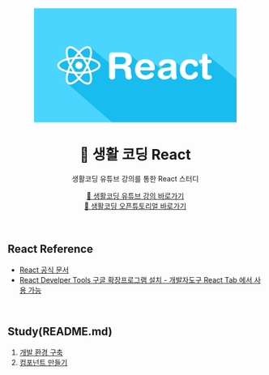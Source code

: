 <div align="center">
  <img width="400px;" src="./images/react.png"/>
</div>
<h1 align="center">🧼 생활 코딩 React</h1>
<p align="center">생활코딩 유튜브 강의를 통한 React 스터디</p>
<div align="center">
    <a href="https://www.youtube.com/watch?v=XMb0w3KMw00&list=PLuHgQVnccGMCRv6f8H9K5Xwsdyg4sFSdi">🔗 생활코딩 유튜브 강의 바로가기</a>
    <br>
    <a href="https://opentutorials.org/module/4058">🔗 생활코딩 오픈튜토리얼 바로가기</a>
</div>

<br>
<br>

## React Reference

- [React 공식 문서](https://ko.reactjs.org/)
- [React Develper Tools 구글 확장프로그램 설치 - 개발자도구 React Tab 에서 사용 가능](https://chrome.google.com/webstore/detail/react-developer-tools/fmkadmapgofadopljbjfkapdkoienihi)

<br>

## Study(README.md)

1. [개발 환경 구축](https://github.com/mireyhgnay/life-coding-react/blob/main/Study/01.%20%EA%B0%9C%EB%B0%9C%20%ED%99%98%EA%B2%BD%20%EA%B5%AC%EC%B6%95.md)
2. [컴포넌트 만들기]()
